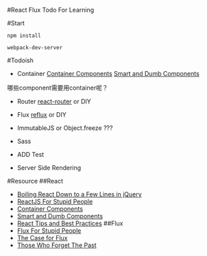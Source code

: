 #React Flux Todo
For Learning

#Start
```
npm install

webpack-dev-server
```

#Todoish
- Container 
[Container Components](https://medium.com/@learnreact/container-components-c0e67432e005)
[Smart and Dumb Components](https://medium.com/@dan_abramov/smart-and-dumb-components-7ca2f9a7c7d0)

哪些component需要用container呢？
- Router
[react-router](https://github.com/rackt/react-router)
or DIY
- Flux
[reflux](https://github.com/spoike/refluxjs)
or DIY
- ImmutableJS
or Object.freeze ???
- Sass

- ADD Test

- Server Side Rendering

#Resource
##React
- [Boiling React Down to a Few Lines in jQuery](http://hackflow.com/blog/2015/03/08/boiling-react-down-to-few-lines-in-jquery/)
- [ReactJS For Stupid People](http://blog.andrewray.me/reactjs-for-stupid-people/)
- [Container Components](https://medium.com/@learnreact/container-components-c0e67432e005)
- [Smart and Dumb Components](https://medium.com/@dan_abramov/smart-and-dumb-components-7ca2f9a7c7d0)
- [React Tips and Best Practices](http://aeflash.com/2015-02/react-tips-and-best-practices.html)
##Flux
- [Flux For Stupid People](http://blog.andrewray.me/flux-for-stupid-people/)
- [The Case for Flux](https://medium.com/@dan_abramov/the-case-for-flux-379b7d1982c6)
- [Those Who Forget The Past](https://speakerdeck.com/jmorrell/jsconf-uy-flux-those-who-forget-the-past-dot-dot-dot-1)